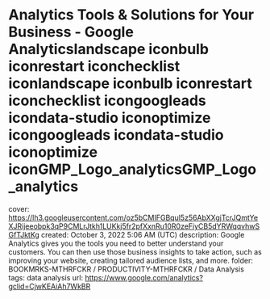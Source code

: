 # Analytics Tools & Solutions for Your Business - Google Analyticslandscape iconbulb iconrestart iconchecklist iconlandscape iconbulb iconrestart iconchecklist icongoogleads icondata-studio iconoptimize icongoogleads icondata-studio iconoptimize iconGMP_Logo_analyticsGMP_Logo_analytics

cover: https://lh3.googleusercontent.com/oz5bCMIFGBqul5z56AbXXgjTcrJQmtYeXJRijeeobpk3qP9CMLrJtkh1LUKkj5fr2pfXxnRu10R0zeFiyCB5dYRWqqvhwSGfTJktKg
created: October 3, 2022 5:06 AM (UTC)
description: Google Analytics gives you the tools you need to better understand your customers. You can then use those business insights to take action, such as improving your website, creating tailored audience lists, and more.
folder: BOOKMRKS-MTHRFCKR / PRODUCTIVITY-MTHRFCKR / Data Analysis
tags: data analysis
url: https://www.google.com/analytics?gclid=CjwKEAiAh7WkBR